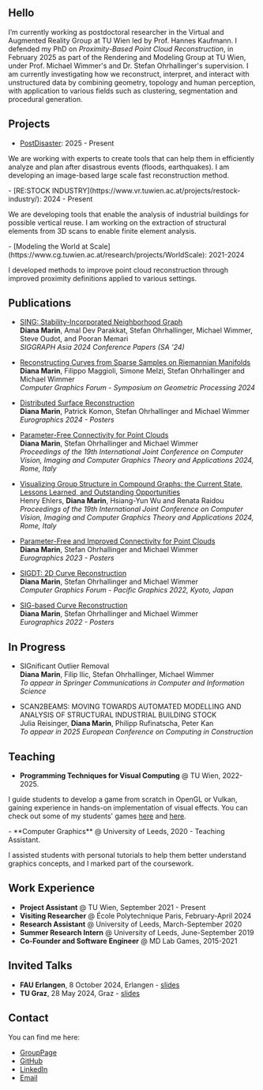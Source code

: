 <link rel="stylesheet" href="/assets/style.css">

## Hello

I’m currently working as postdoctoral researcher in the Virtual and Augmented Reality Group at TU Wien led by Prof. Hannes Kaufmann. I defended my PhD on *Proximity-Based Point Cloud Reconstruction*, in February 2025 as part of the Rendering and Modeling Group at TU Wien, under Prof. Michael Wimmer's and Dr. Stefan Ohrhallinger's supervision. I am currently investigating how we reconstruct, interpret, and interact with unstructured data by combining geometry, topology and human perception, with application to various fields such as clustering, segmentation and procedural generation.



## Projects

- [PostDisaster](https://www.vr.tuwien.ac.at/projects/postdisaster/): 2025 - Present
<p class="indented">
  We are working with experts to create tools that can help them in efficiently analyze and plan after disastrous events (floods, earthquakes). I am developing an image-based large scale fast reconstruction method.
</p>
- [RE:STOCK INDUSTRY](https://www.vr.tuwien.ac.at/projects/restock-industry/): 2024 - Present
<p class="indented">
  We are developing tools that enable the analysis of industrial buildings for possible vertical reuse. I am working on the extraction of structural elements from 3D scans to enable finite element analysis.
</p>
- [Modeling the World at Scale](https://www.cg.tuwien.ac.at/research/projects/WorldScale): 2021-2024
<p class="indented">
I developed methods to improve point cloud reconstruction through improved proximity definitions applied to various settings. 
</p>

## Publications

- [SING: Stability-Incorporated Neighborhood Graph](https://doi.org/10.1145/3680528.3687674)  
  **Diana Marin**, Amal Dev Parakkat, Stefan Ohrhallinger, Michael Wimmer, Steve Oudot, and Pooran Memari  
  *SIGGRAPH Asia 2024 Conference Papers (SA '24)*
 
  
- [Reconstructing Curves from Sparse Samples on Riemannian Manifolds](https://doi.org/10.1111/cgf.15136)  
  **Diana Marin**, Filippo Maggioli, Simone Melzi, Stefan Ohrhallinger and Michael Wimmer  
  *Computer Graphics Forum - Symposium on Geometric Processing 2024*
  
- [Distributed Surface Reconstruction](https://doi.org/10.2312/egp.20241037)  
  **Diana Marin**, Patrick Komon, Stefan Ohrhallinger and Michael Wimmer  
  *Eurographics 2024 - Posters*

- [Parameter-Free Connectivity for Point Clouds](https://doi.org/10.5220/0012394900003660)  
  **Diana Marin**, Stefan Ohrhallinger and Michael Wimmer   
  *Proceedings of the 19th International Joint Conference on Computer Vision, Imaging and Computer Graphics Theory and Applications 2024, Rome, Italy*
  
- [Visualizing Group Structure in Compound Graphs: the Current State, Lessons Learned, and Outstanding Opportunities](https://doi.org/10.5220/0012431200003660)  
  Henry Ehlers, **Diana Marin**, Hsiang-Yun Wu and Renata Raidou  
  *Proceedings of the 19th International Joint Conference on Computer Vision, Imaging and Computer Graphics Theory and Applications 2024, Rome, Italy*

- [Parameter-Free and Improved Connectivity for Point Clouds](https://doi.org/10.2312/egp.20231023)  
  **Diana Marin**, Stefan Ohrhallinger and Michael Wimmer  
  *Eurographics 2023 - Posters*

- [SIGDT: 2D Curve Reconstruction](https://onlinelibrary.wiley.com/doi/10.1111/cgf.14654)  
  **Diana Marin**, Stefan Ohrhallinger and Michael Wimmer  
  *Computer Graphics Forum - Pacific Graphics 2022, Kyoto, Japan*

- [SIG-based Curve Reconstruction](https://diglib.eg.org/handle/10.2312/egp20221013)  
  **Diana Marin**, Stefan Ohrhallinger and Michael Wimmer  
  *Eurographics 2022 - Posters*

## In Progress
- SIGnificant Outlier Removal  
  **Diana Marin**, Filip Ilic, Stefan Ohrhallinger, Michael Wimmer  
  *To appear in Springer Communications in Computer and Information Science*
    
- SCAN2BEAMS: MOVING TOWARDS AUTOMATED MODELLING AND ANALYSIS OF STRUCTURAL INDUSTRIAL BUILDING STOCK  
  Julia Reisinger, **Diana Marin**, Philipp Rufinatscha, Peter Kan  
  *To appear in 2025 European Conference on Computing in Construction*

## Teaching
- **Programming Techniques for Visual Computing** @ TU Wien, 2022-2025. 
<p class="indented">
I guide students to develop a game from scratch in OpenGL or Vulkan, gaining experience in hands-on implementation of visual effects. You can check out some of my students' games 
<a href="https://www.cg.tuwien.ac.at/courses/PTVC/HallOfFame">here</a> and <a href="https://www.cg.tuwien.ac.at/courses/CG/HallOfFame">here</a>.
</p>
- **Computer Graphics** @ University of Leeds, 2020 - Teaching Assistant.
<p class="indented">
I assisted students with personal tutorials to help them better understand graphics concepts,  and I marked part of the coursework.
</p>
  

## Work Experience
- **Project Assistant** @ TU Wien, September 2021 - Present
- **Visiting Researcher** @ École Polytechnique Paris, February-April 2024
- **Research Assistant** @ University of Leeds, March-September 2020
- **Summer Research Intern** @ University of Leeds, June-September 2019
- **Co-Founder and Software Engineer** @ MD Lab Games, 2015-2021

## Invited Talks
- **FAU Erlangen**, 8 October 2024, Erlangen - [slides](https://docs.google.com/presentation/d/e/2PACX-1vQ8a4Ge3Ll9FgwlExhN6co_crjDdI4bQUxlf0HT97R4PvXdpV-1e33BBvuiRtRQKmtucdz2ps3TitxM/pub?start=false&loop=false&delayms=3000)
- **TU Graz**, 28 May 2024, Graz - [slides](https://docs.google.com/presentation/d/e/2PACX-1vTEPIHrK5MPUM8UUPKIRYR-rGB2pW2c6A_vczbG_0Rymj0m6PH7_k3y8jQn4HsETPIgEFUv4YrsVtvv/pub?start=false&loop=false&delayms=3000)

## Contact

You can find me here:
- [GroupPage](https://www.vr.tuwien.ac.at/people/diana-marin/)
- [GitHub](https://github.com/di-marin)
- [LinkedIn](https://www.linkedin.com/in/diana-marin7621/)
- [Email](mailto:diana.marin@tuwien.ac.at)

